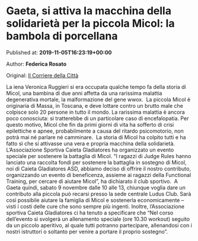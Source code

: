 
# Gaeta, si attiva la macchina della solidarietà per la piccola Micol: la bambola di porcellana

Published at: **2019-11-05T16:23:19+00:00**

Author: **Federica Rosato**

Original: [Il Corriere della Città](https://www.ilcorrieredellacitta.com/gaeta-e-terracina/gaeta-si-attiva-la-macchina-della-solidarieta-per-la-piccola-micol-la-bambola-di-porcellana.html)

La iena Veronica Ruggieri si era occupata qualche tempo fa della storia di Micol, una bambina di due anni affetta da una rarissima malattia degenerativa mortale, la malformazione del gene wwox. 
La piccola Micol è originaria di Massa, in Toscana, e deve lottare contro un brutto male che colpisce solo 20 persone in tutto il mondo. La rarissima malattia è ancora poco conosciuta: si tratterebbe di un particolare caso di encefalopatia. Per questo motivo, Micol che fin da primi giorni di vita ha sofferto di crisi epilettiche e apnee, probabilmente a causa del ritardo psicomotorio, non potrà mai né parlare né camminare. 
La storia di Micol ha colpito tutti e ha fatto sì che si attivasse una vera e propria macchina della solidarietà. L’Associazione Sportiva Caieta Gladiatores ha organizzato un evento speciale per sostenere la battaglia di Micol. “I ragazzi di Judge Rules hanno lanciato una raccolta fondi per sostenere la battaglia in sostegno di Micol, noi di Caieta Gladiatores ASD, abbiamo deciso di offrire il nostro contributo, organizzando un evento di beneficenza, assieme ai ragazzi della Functional Training, per cercare di aiutare Micol”, ha dichiarato il club sportivo. 
A Gaeta quindi, sabato 9 novembre dalle 10 alle 13, chiunque voglia dare un contributo alla piccola può recarsi presso la sede centrale Ludus Club. Sarà così possibile aiutare la famiglia di Micol e sostenerla economicamente – visti i costi delle cure che sono sempre più ingenti. Inoltre, l’Associazione sportiva Caieta Gladiatores ci ha tenuto a specificare che “Nel corso dell’evento si svolgerà un allenamento speciale (ore 10.30 workout) seguito da un piccolo aperitivo, al quale tutti potranno partecipare, allenandosi con i nostri istruttori o soltanto per venire a portare il proprio sostegno”. 
